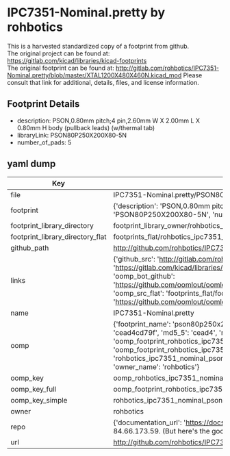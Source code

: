 # IPC7351-Nominal.pretty by rohbotics  
This is a harvested standardized copy of a footprint from github.  
The original project can be found at:  
https://gitlab.com/kicad/libraries/kicad-footprints  
The original footprint can be found at:
http://gitlab.com/rohbotics/IPC7351-Nominal.pretty/blob/master/XTAL1200X480X460N.kicad_mod
Please consult that link for additional, details, files, and license information.  
## Footprint Details
* description: PSON,0.80mm pitch;4 pin,2.60mm W X 2.00mm L X 0.80mm H body (pullback leads) (w/thermal tab)  
* libraryLink: PSON80P250X200X80-5N  
* number_of_pads: 5  
## yaml dump  
| Key | Value |  
| --- | --- |  
| file | IPC7351-Nominal.pretty/PSON80P250X200X80-5N.kicad_mod |  
| footprint | {'description': 'PSON,0.80mm pitch;4 pin,2.60mm W X 2.00mm L X 0.80mm H body (pullback leads) (w/thermal tab)', 'libraryLink': 'PSON80P250X200X80-5N', 'number_of_pads': 5} |  
| footprint_library_directory | footprint_library_owner/rohbotics_IPC7351-Nominal.pretty |  
| footprint_library_directory_flat | footprints_flat/rohbotics_ipc7351_nominal_pson80p250x200x80_5n/working |  
| github_path | http://github.com/rohbotics/IPC7351-Nominal.pretty/blob/master/PSON80P250X200X80-5N.kicad_mod |  
| links | {'github_src': 'http://gitlab.com/rohbotics/IPC7351-Nominal.pretty/blob/master/XTAL1200X480X460N.kicad_mod', 'github_src_repo': 'https://gitlab.com/kicad/libraries/kicad-footprints', 'oomp_bot': 'footprints/rohbotics_ipc7351_nominal_pson80p250x200x80_5n/working', 'oomp_bot_github': 'https://github.com/oomlout/oomlout_oomp_footprint_bot/tree/main/footprints/rohbotics_ipc7351_nominal_pson80p250x200x80_5n/working', 'oomp_src_flat': 'footprints_flat/footprints_flat/rohbotics_ipc7351_nominal_pson80p250x200x80_5n/working', 'oomp_src_flat_github': 'https://github.com/oomlout/oomlout_oomp_footprint_src/tree/main/footprints_flat/rohbotics_ipc7351_nominal_pson80p250x200x80_5n/working'} |  
| name | IPC7351-Nominal.pretty |  
| oomp | {'footprint_name': 'pson80p250x200x80_5n', 'library_name': 'ipc7351_nominal', 'md5': 'cead4cd79f19b870e2e4bfab371baa25', 'md5_10': 'cead4cd79f', 'md5_5': 'cead4', 'md5_6': 'cead4c', 'oomp_key': 'oomp_rohbotics_ipc7351_nominal_pson80p250x200x80_5n', 'oomp_key_extra': 'oomp_footprint_rohbotics_ipc7351_nominal_pson80p250x200x80_5n', 'oomp_key_full': 'oomp_footprint_rohbotics_ipc7351_nominal_pson80p250x200x80_5n_cead4c', 'oomp_key_simple': 'rohbotics_ipc7351_nominal_pson80p250x200x80_5n', 'original_filename': 'IPC7351-Nominal.pretty/PSON80P250X200X80-5N.kicad_mod', 'owner_name': 'rohbotics'} |  
| oomp_key | oomp_rohbotics_ipc7351_nominal_pson80p250x200x80_5n |  
| oomp_key_full | oomp_footprint_rohbotics_ipc7351_nominal_pson80p250x200x80_5n |  
| oomp_key_simple | rohbotics_ipc7351_nominal_pson80p250x200x80_5n |  
| owner | rohbotics |  
| repo | {'documentation_url': 'https://docs.github.com/rest/overview/resources-in-the-rest-api#rate-limiting', 'message': "API rate limit exceeded for 84.66.173.59. (But here's the good news: Authenticated requests get a higher rate limit. Check out the documentation for more details.)"} |  
| url | http://github.com/rohbotics/IPC7351-Nominal.pretty |  

